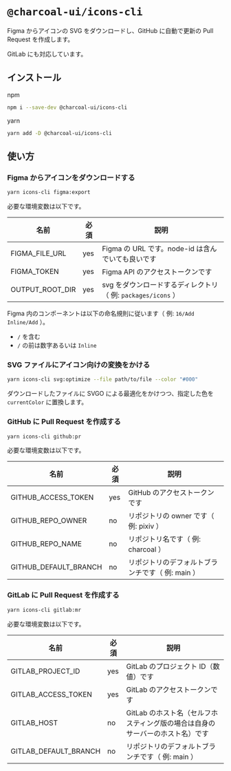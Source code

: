 # `@charcoal-ui/icons-cli`

Figma からアイコンの SVG をダウンロードし、GitHub に自動で更新の Pull Request を作成します。

GitLab にも対応しています。

## インストール

npm

```bash
npm i --save-dev @charcoal-ui/icons-cli
```

yarn

```bash
yarn add -D @charcoal-ui/icons-cli
```

## 使い方

### Figma からアイコンをダウンロードする

```bash
yarn icons-cli figma:export
```

必要な環境変数は以下です。

| 名前            | 必須 | 説明                                                         |
| --------------- | ---- | ------------------------------------------------------------ |
| FIGMA_FILE_URL  | yes  | Figma の URL です。node-id は含んでいても良いです            |
| FIGMA_TOKEN     | yes  | Figma API のアクセストークンです                             |
| OUTPUT_ROOT_DIR | yes  | svg をダウンロードするディレクトリ（ 例: `packages/icons` ） |

Figma 内のコンポーネントは以下の命名規則に従います（ 例: `16/Add` `Inline/Add` ）。

- `/` を含む
- `/` の前は数字あるいは `Inline`

### SVG ファイルにアイコン向けの変換をかける

```bash
yarn icons-cli svg:optimize --file path/to/file --color "#000"
```

ダウンロードしたファイルに SVGO による最適化をかけつつ、指定した色を `currentColor` に置換します。

### GitHub に Pull Request を作成する

```bash
yarn icons-cli github:pr
```

必要な環境変数は以下です。

| 名前                  | 必須 | 説明                                             |
| --------------------- | ---- | ------------------------------------------------ |
| GITHUB_ACCESS_TOKEN   | yes  | GitHub のアクセストークンです                    |
| GITHUB_REPO_OWNER     | no   | リポジトリの owner です（ 例: pixiv ）           |
| GITHUB_REPO_NAME      | no   | リポジトリ名です（ 例: charcoal ）               |
| GITHUB_DEFAULT_BRANCH | no   | リポジトリのデフォルトブランチです（ 例: main ） |

### GitLab に Pull Request を作成する

```bash
yarn icons-cli gitlab:mr
```

必要な環境変数は以下です。

| 名前                  | 必須 | 説明                                                                          |
| --------------------- | ---- | ----------------------------------------------------------------------------- |
| GITLAB_PROJECT_ID     | yes  | GitLab のプロジェクト ID（数値）です                                          |
| GITLAB_ACCESS_TOKEN   | yes  | GitLab のアクセストークンです                                                 |
| GITLAB_HOST           | no   | GitLab のホスト名（セルフホスティング版の場合は自身のサーバーのホスト名）です |
| GITLAB_DEFAULT_BRANCH | no   | リポジトリのデフォルトブランチです（ 例: main ）                              |
